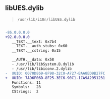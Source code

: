 ## libUES.dylib

> `/usr/lib/i18n/libUES.dylib`

```diff

-86.0.0.0.0
+92.0.0.0.0
   __TEXT.__text: 0x7b4
   __TEXT.__auth_stubs: 0x60
   __TEXT.__cstring: 0x15

   __AUTH.__data: 0x58
   - /usr/lib/libSystem.B.dylib
   - /usr/lib/libiconv.2.dylib
-  UUID: 0070D869-8F98-32C0-A727-BAA8ED9B27FC
+  UUID: 7AD6F06D-8F25-3EC6-90C1-1CA9A2951231
   Functions: 11
   Symbols:   28
   CStrings:  2

```
